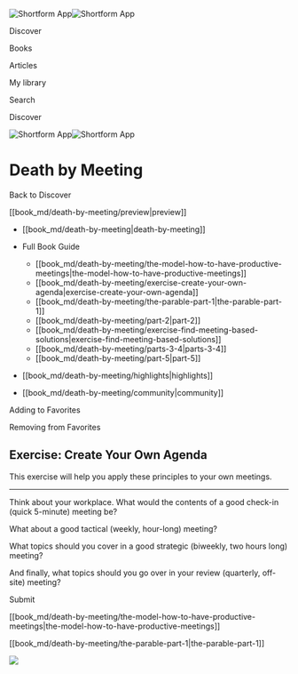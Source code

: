 ![Shortform App](/img/logo.36a2399e.svg)![Shortform App](/img/logo-dark.70c1b072.svg)

Discover

Books

Articles

My library

Search

Discover

![Shortform App](/img/logo.36a2399e.svg)![Shortform App](/img/logo-dark.70c1b072.svg)

# Death by Meeting

Back to Discover

[[book_md/death-by-meeting/preview|preview]]

  * [[book_md/death-by-meeting|death-by-meeting]]
  * Full Book Guide

    * [[book_md/death-by-meeting/the-model-how-to-have-productive-meetings|the-model-how-to-have-productive-meetings]]
    * [[book_md/death-by-meeting/exercise-create-your-own-agenda|exercise-create-your-own-agenda]]
    * [[book_md/death-by-meeting/the-parable-part-1|the-parable-part-1]]
    * [[book_md/death-by-meeting/part-2|part-2]]
    * [[book_md/death-by-meeting/exercise-find-meeting-based-solutions|exercise-find-meeting-based-solutions]]
    * [[book_md/death-by-meeting/parts-3-4|parts-3-4]]
    * [[book_md/death-by-meeting/part-5|part-5]]
  * [[book_md/death-by-meeting/highlights|highlights]]
  * [[book_md/death-by-meeting/community|community]]



Adding to Favorites 

Removing from Favorites 

## Exercise: Create Your Own Agenda

This exercise will help you apply these principles to your own meetings.

* * *

Think about your workplace. What would the contents of a good check-in (quick 5-minute) meeting be?

What about a good tactical (weekly, hour-long) meeting?

What topics should you cover in a good strategic (biweekly, two hours long) meeting?

And finally, what topics should you go over in your review (quarterly, off-site) meeting?

Submit 

[[book_md/death-by-meeting/the-model-how-to-have-productive-meetings|the-model-how-to-have-productive-meetings]]

[[book_md/death-by-meeting/the-parable-part-1|the-parable-part-1]]

![](https://bat.bing.com/action/0?ti=56018282&Ver=2&mid=27aba0e7-86a1-40fe-9852-3898da4e6359&sid=49fff5b0636c11eeb9c611038afc8668&vid=4a005010636c11ee80c703d4c4a7acd5&vids=0&msclkid=N&pi=0&lg=en-US&sw=800&sh=600&sc=24&nwd=1&tl=Shortform%20%7C%20Death%20by%20Meeting&p=https%3A%2F%2Fwww.shortform.com%2Fapp%2Fbook%2Fdeath-by-meeting%2Fexercise-create-your-own-agenda&r=&lt=539&evt=pageLoad&sv=1&rn=237803)
